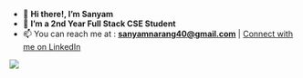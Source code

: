 - 👋 **Hi there!, I’m Sanyam**
- 👀 **I’m a 2nd Year Full Stack CSE Student**
- 📫 You can reach me at : **sanyamnarang40@gmail.com** | [Connect with me on LinkedIn](https://www.linkedin.com/in/sanyam40/)

![](https://github-readme-stats.vercel.app/api/top-langs/?username=sanyam40&theme=dark&hide_border=true&include_all_commits=true&count_private=true&layout=compact)





